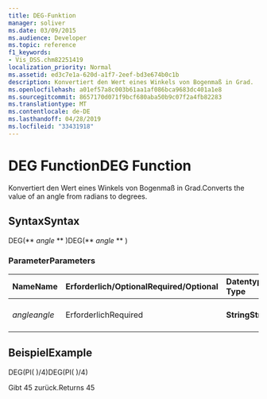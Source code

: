 ```yaml
---
title: DEG-Funktion
manager: soliver
ms.date: 03/09/2015
ms.audience: Developer
ms.topic: reference
f1_keywords:
- Vis_DSS.chm82251419
localization_priority: Normal
ms.assetid: ed3c7e1a-620d-a1f7-2eef-bd3e674b0c1b
description: Konvertiert den Wert eines Winkels von Bogenmaß in Grad.
ms.openlocfilehash: a01ef57a8c003b61aa1af086bca9683dc401a1e8
ms.sourcegitcommit: 8657170d071f9bcf680aba50b9c07f2a4fb82283
ms.translationtype: MT
ms.contentlocale: de-DE
ms.lasthandoff: 04/28/2019
ms.locfileid: "33431918"
---
```

# <a name="deg-function"></a><span data-ttu-id="d567c-103">DEG Function</span><span class="sxs-lookup"><span data-stu-id="d567c-103">DEG Function</span></span>

<span data-ttu-id="d567c-104">Konvertiert den Wert eines Winkels von Bogenmaß in Grad.</span><span class="sxs-lookup"><span data-stu-id="d567c-104">Converts the value of an angle from radians to degrees.</span></span>
  
## <a name="syntax"></a><span data-ttu-id="d567c-105">Syntax</span><span class="sxs-lookup"><span data-stu-id="d567c-105">Syntax</span></span>

<span data-ttu-id="d567c-106">DEG(\*\* *angle* \*\* )</span><span class="sxs-lookup"><span data-stu-id="d567c-106">DEG(\*\* *angle* \*\* )</span></span> 
  
### <a name="parameters"></a><span data-ttu-id="d567c-107">Parameter</span><span class="sxs-lookup"><span data-stu-id="d567c-107">Parameters</span></span>

|<span data-ttu-id="d567c-108">**Name**</span><span class="sxs-lookup"><span data-stu-id="d567c-108">**Name**</span></span>|<span data-ttu-id="d567c-109">**Erforderlich/Optional**</span><span class="sxs-lookup"><span data-stu-id="d567c-109">**Required/Optional**</span></span>|<span data-ttu-id="d567c-110">**Datentyp**</span><span class="sxs-lookup"><span data-stu-id="d567c-110">**Data Type**</span></span>|<span data-ttu-id="d567c-111">**Beschreibung**</span><span class="sxs-lookup"><span data-stu-id="d567c-111">**Description**</span></span>|
|:-----|:-----|:-----|:-----|
| <span data-ttu-id="d567c-112">_angle_</span><span class="sxs-lookup"><span data-stu-id="d567c-112">_angle_</span></span> <br/> |<span data-ttu-id="d567c-113">Erforderlich</span><span class="sxs-lookup"><span data-stu-id="d567c-113">Required</span></span>  <br/> |<span data-ttu-id="d567c-114">**String**</span><span class="sxs-lookup"><span data-stu-id="d567c-114">**String**</span></span> <br/> |<span data-ttu-id="d567c-115">Der Wert des Winkels im Bogenmaß.</span><span class="sxs-lookup"><span data-stu-id="d567c-115">The value of the angle in radians.</span></span>  <br/> |
   
## <a name="example"></a><span data-ttu-id="d567c-116">Beispiel</span><span class="sxs-lookup"><span data-stu-id="d567c-116">Example</span></span>

<span data-ttu-id="d567c-117">DEG(PI( )/4)</span><span class="sxs-lookup"><span data-stu-id="d567c-117">DEG(PI( )/4)</span></span> 
  
<span data-ttu-id="d567c-118">Gibt 45 zurück.</span><span class="sxs-lookup"><span data-stu-id="d567c-118">Returns 45</span></span> 
  

